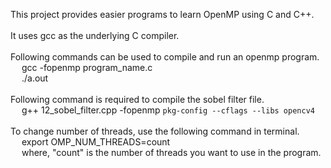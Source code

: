 This project provides easier programs to learn OpenMP using C and C++. <br> <br> 
It uses gcc as the underlying C compiler. <br> <br>
Following commands can be used to compile and run an openmp program. <br>
&emsp; gcc -fopenmp program_name.c <br>
&emsp; ./a.out <br> <br>
Following command is required to compile the sobel filter file. <br>
&emsp; g++ 12_sobel_filter.cpp -fopenmp `pkg-config --cflags --libs opencv4` <br> <br>
To change number of threads, use the following command in terminal. <br> 
&emsp; export OMP_NUM_THREADS=count <br> 
&emsp; where, "count" is the number of threads you want to use in the program. 

